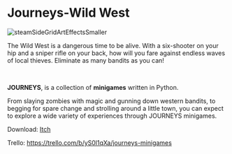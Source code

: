 # Journeys-Wild West
![steamSideGridArtEffectsSmaller](https://github.com/JoshCollins820/Journeys-Wild-West/assets/61770152/13b7be82-e4ce-4223-a262-28d5d0346790)


The Wild West is a dangerous time to be alive.
With a six-shooter on your hip and a sniper rifle on your back, how will you fare against endless waves of local thieves.
Eliminate as many bandits as you can!

‎

**JOURNEYS**, is a collection of **minigames** written in Python.

From slaying zombies with magic and gunning down western bandits, to begging for spare change and strolling around a little town, you can expect to explore a wide variety of experiences through JOURNEYS minigames.

Download: [Itch](https://jhams.itch.io/journeys-wild-west)

‎Trello: https://trello.com/b/yS0l1qXa/journeys-minigames
